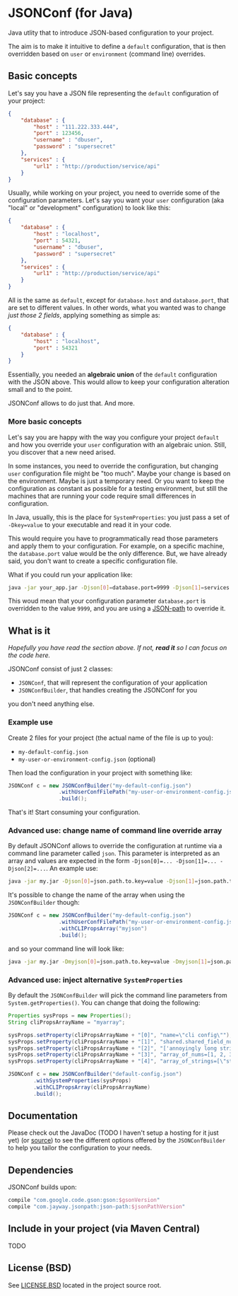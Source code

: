 # JSONConf (for Java)

Java utlity that to introduce JSON-based configuration to your project.

The aim is to make it intuitive to define a `default` configuration, that is then
overridden based on `user` or `environment` (command line) overrides.

## Basic concepts

Let's say you have a JSON file representing the `default` configuration of your project:

```json
{
    "database" : {
        "host" : "111.222.333.444",
        "port" : 123456,
        "username" : "dbuser",
        "password" : "supersecret"
    },
    "services" : {
        "url1" : "http://production/service/api"
    }
}
```

Usually, while working on your project, you need to override some of the configuration parameters.
Let's say you want your `user` configuration (aka "local" or "development" configuration) to look like this:

```json
{
    "database" : {
        "host" : "localhost",
        "port" : 54321,
        "username" : "dbuser",
        "password" : "supersecret"
    },
    "services" : {
        "url1" : "http://production/service/api"
    }
}
```

All is the same as `default`, except for `database.host` and `database.port`, that are set to different values.
In other words, what you wanted was to change _just those 2 fields_, applying something as simple as:

```json
{
    "database" : {
        "host" : "localhost",
        "port" : 54321
    }
}
```

Essentially, you needed an **algebraic union** of the `default` configuration with the JSON above. This would allow
to keep your configuration alteration small and to the point.

JSONConf allows to do just that. And more.

### More basic concepts

Let's say you are happy with the way you configure your project `default` and how you override your `user` configuration
with an algebraic union. Still, you discover that a new need arised.

In some instances, you need to override the configuration, but changing `user` configuration file might be "too much".
Maybe your change is based on the environment. Maybe is just a temporary need. Or you want to keep the configuration as constant
as possible for a testing environment, but still the machines that are running your code require small differences in configuration.

In Java, usually, this is the place for `SystemProperties`: you just pass a set of `-Dkey=value` to your executable and read it
in your code.

This would require you have to programmatically read those parameters and apply them to your configuration.
For example, on a specific machine, the `database.port` value would be the only difference. But, we have already said, you don't want
to create a specific configuration file.

What if you could run your application like:

```bash
java -jar your_app.jar -Djson[0]=database.port=9999 -Djson[1]=services.url1="http://qa/service/api"
```

This woud mean that your configuration parameter `database.port` is overridden to the value `9999`,
and you are using a [JSON-path](https://github.com/jayway/JsonPath) to override it.

## What is it

_Hopefully you have read the section above. If not, **read it** so I can focus on the code here._

JSONConf consist of just 2 classes:

* `JSONConf`, that will represent the configuration of your application
* `JSONConfBuilder`, that handles creating the JSONConf for you

you don't need anything else.

### Example use

Create 2 files for your project (the actual name of the file is up to you):

* `my-default-config.json`
* `my-user-or-environment-config.json` (optional)

Then load the configuration in your project with something like:

```java
JSONConf c = new JSONConfBuilder("my-default-config.json")
                .withUserConfFilePath("my-user-or-environment-config.json")
                .build();
```

That's it! Start consuming your configuration.

### Advanced use: change name of command line override array

By default JSONConf allows to override the configuration at runtime via a command line parameter called `json`.
This parameter is interpreted as an array and values are expected in the form `-Djson[0]=... -Djson[1]=... -Djson[2]=...`.
An example use:

```bash
java -jar my.jar -Djson[0]=json.path.to.key=value -Djson[1]=json.path.to.another.key=value
```

It's possible to change the name of the array when using the `JSONConfBuilder` though:

```java
JSONConf c = new JSONConfBuilder("my-default-config.json")
                .withUserConfFilePath("my-user-or-environment-config.json")
                .withCLIPropsArray("myjson")
                .build();
```

and so your command line will look like:

```bash
java -jar my.jar -Dmyjson[0]=json.path.to.key=value -Dmyjson[1]=json.path.to.another.key=value
```

### Advanced use: inject alternative `SystemProperties`

By default the `JSONConfBuilder` will pick the command line parameters from `System.getProperties()`.
You can change that doing the following:

```java
Properties sysProps = new Properties();
String cliPropsArrayName = "myarray";

sysProps.setProperty(cliPropsArrayName + "[0]", "name=\"cli config\"");
sysProps.setProperty(cliPropsArrayName + "[1]", "shared.shared_field_num=3");
sysProps.setProperty(cliPropsArrayName + "[2]", "['annoyingly long string'].browsers=\"firefox\"");
sysProps.setProperty(cliPropsArrayName + "[3]", "array_of_nums=[1, 2, 3]");
sysProps.setProperty(cliPropsArrayName + "[4]", "array_of_strings=[\"string1\", \"string2\", \"string3\"]");

JSONConf c = new JSONConfBuilder("default-config.json")
        .withSystemProperties(sysProps)
        .withCLIPropsArray(cliPropsArrayName)
        .build();
```

## Documentation

Please check out the JavaDoc (TODO I haven't setup a hosting for it just yet) (or [source](https://github.com/detro/jsonconf/blob/master/src/main/java/com/github/detro/jsonconf/JSONConfBuilder.java)) to see the different
options offered by the `JSONConfBuilder` to help you tailor the configuration to your needs.

## Dependencies

JSONConf builds upon:

```groovy
compile "com.google.code.gson:gson:$gsonVersion"
compile "com.jayway.jsonpath:json-path:$jsonPathVersion"
```

## Include in your project (via Maven Central)
TODO

## License (BSD)

See [LICENSE.BSD](./LICENSE.BSD) located in the project source root.

